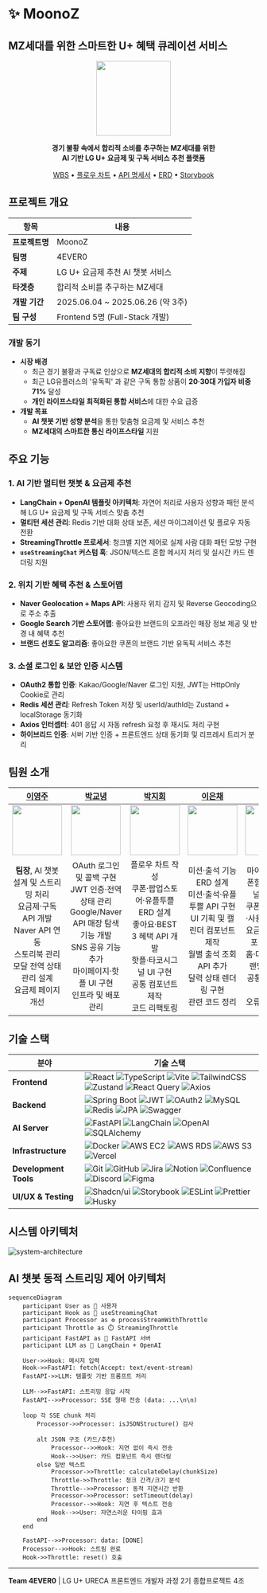 # ✨ MoonoZ

## MZ세대를 위한 스마트한 U+ 혜택 큐레이션 서비스

<div align="center">

<img src="https://avatars.githubusercontent.com/u/212847508?s=200&v=4" width="150" />

**경기 불황 속에서 합리적 소비를 추구하는 MZ세대를 위한**  
**AI 기반 LG U+ 요금제 및 구독 서비스 추천 플랫폼**

[WBS](https://docs.google.com/spreadsheets/d/1ln5VudFdBKMbaNANwzZyW0CGLYC_R9Xf/edit?usp=sharing&ouid=101077923369398316818&rtpof=true&sd=true) • [플로우 차트](https://www.figma.com/proto/C1HjN8qg3Vptm2j7k2cT8N/%ED%94%8C%EB%A1%9C%EC%9A%B0%EC%B0%A8%ED%8A%B8?node-id=1-4&t=OH4mgwF8RPp4bDv8-1&scaling=scale-down-width&content-scaling=fixed&page-id=0%3A1) • [API 명세서](https://hollow-cello-87b.notion.site/1fb3347f51ee81269bceeaad7f3c76f1?v=1fb3347f51ee81719ba1000c67dfe978) • [ERD](https://dbdiagram.io/d/DB_4ever0-684e577c3cc77757c8eaba7c) • [Storybook](https://6835efb2a0dda6635d6b2c1d-nazyzhfott.chromatic.com)

</div>

## 프로젝트 개요

| 항목           | 내용                             |
| -------------- | -------------------------------- |
| **프로젝트명** | MoonoZ                           |
| **팀명**       | 4EVER0                           |
| **주제**       | LG U+ 요금제 추천 AI 챗봇 서비스 |
| **타겟층**     | 합리적 소비를 추구하는 MZ세대    |
| **개발 기간**  | 2025.06.04 ~ 2025.06.26 (약 3주) |
| **팀 구성**    | Frontend 5명 (Full-Stack 개발)   |

### 개발 동기

- **시장 배경**
  - 최근 경기 불황과 구독료 인상으로 **MZ세대의 합리적 소비 지향**이 뚜렷해짐
  - 최근 LG유플러스의 '유독픽' 과 같은 구독 통합 상품이 **20·30대 가입자 비중 71%** 달성
  - **개인 라이프스타일 최적화된 통합 서비스**에 대한 수요 급증
- **개발 목표**
  - **AI 챗봇 기반 성향 분석**을 통한 맞춤형 요금제 및 서비스 추천
  - **MZ세대의 스마트한 통신 라이프스타일** 지원

## 주요 기능

### **1. AI 기반 멀티턴 챗봇 & 요금제 추천**

- **LangChain + OpenAI 템플릿 아키텍처**: 자연어 처리로 사용자 성향과 패턴 분석해 LG U+ 요금제 및 구독 서비스 맞춤 추천
- **멀티턴 세션 관리**: Redis 기반 대화 상태 보존, 세션 마이그레이션 및 플로우 자동 전환
- **StreamingThrottle 프로세서**: 청크별 지연 제어로 실제 사람 대화 패턴 모방 구현
- **`useStreamingChat` 커스텀 훅**: JSON/텍스트 혼합 메시지 처리 및 실시간 카드 렌더링 지원

### **2. 위치 기반 혜택 추천 & 스토어맵**

- **Naver Geolocation + Maps API**: 사용자 위치 감지 및 Reverse Geocoding으로 주소 추출
- **Google Search 기반 스토어맵**: 좋아요한 브랜드의 오프라인 매장 정보 제공 및 반경 내 혜택 추천
- **브랜드 선호도 알고리즘**: 좋아요한 쿠폰의 브랜드 기반 유독픽 서비스 추천

### **3. 소셜 로그인 & 보안 인증 시스템**

- **OAuth2 통합 인증**: Kakao/Google/Naver 로그인 지원, JWT는 HttpOnly Cookie로 관리
- **Redis 세션 관리**: Refresh Token 저장 및 userId/authId는 Zustand + localStorage 동기화
- **Axios 인터셉터**: 401 응답 시 자동 refresh 요청 후 재시도 처리 구현
- **하이브리드 인증**: 서버 기반 인증 + 프론트엔드 상태 동기화 및 리프레시 트리거 분리

## 팀원 소개

|                                                           [이영주](https://github.com/abyss-s)                                                            |                                                                  [박교녕](https://github.com/kny0ng125)                                                                   |                                                           [박지회](https://github.com/jihoi0615)                                                            |                                                                [이은채](https://github.com/eunchrri)                                                                 |                                                                   [홍민주](https://github.com/illustermin)                                                                   |
| :-------------------------------------------------------------------------------------------------------------------------------------------------------: | :-----------------------------------------------------------------------------------------------------------------------------------------------------------------------: | :---------------------------------------------------------------------------------------------------------------------------------------------------------: | :------------------------------------------------------------------------------------------------------------------------------------------------------------------: | :--------------------------------------------------------------------------------------------------------------------------------------------------------------------------: |
|                                      <img src="https://avatars.githubusercontent.com/u/77565980?v=4" width="100" />                                       |                                              <img src="https://avatars.githubusercontent.com/u/80964083?v=4" width="100" />                                               |                                       <img src="https://avatars.githubusercontent.com/u/197379577?v=4" width="100" />                                       |                                           <img src="https://avatars.githubusercontent.com/u/171488704?v=4" width="100" />                                            |                                               <img src="https://avatars.githubusercontent.com/u/134802163?v=4" width="100" />                                                |
| **팀장**, AI 챗봇 설계 및 스트리밍 처리<br/>요금제·구독 API 개발<br/>Naver API 연동<br/>스토리북 관리<br/>모달 전역 상태 관리 설계<br/>요금제 페이지 개선 | OAuth 로그인 및 콜백 구현<br/>JWT 인증·전역 상태 관리<br/>Google/Naver API 매장 탐색 기능 개발<br/>SNS 공유 기능 추가<br/>마이페이지·핫플 UI 구현<br/>인프라 및 배포 관리 | 플로우 차트 작성<br/>쿠폰·팝업스토어·유플투쁠 ERD 설계<br/>좋아요·BEST 3 혜택 API 개발<br/>핫플·타코시그널 UI 구현<br/>공통 컴포넌트 제작<br/>코드 리팩토링 | 미션·출석 기능 ERD 설계<br/>미션·출석·유플투쁠 API 구현<br/>UI 기획 및 캘린더 컴포넌트 제작<br/>월별 출석 조회 API 추가<br/>달력 상태 렌더링 구현<br/>관련 코드 정리 | 마이페이지·쿠폰함·타코시그널 UI 기획<br/>쿠폰 전체·발급·사용 API 개발<br/>요금제 카드 컴포넌트 제작<br/>홈·마이페이지·랜딩 UI 구현<br/>공통 컴포넌트 개발<br/>오류 코드 정리 |

## 기술 스택

| 분야                  | 기술 스택                                                                                                                                                                                                                                                                                                                                                                                                                                                                                                                                                                                                                                                                                                  |
| --------------------- | ---------------------------------------------------------------------------------------------------------------------------------------------------------------------------------------------------------------------------------------------------------------------------------------------------------------------------------------------------------------------------------------------------------------------------------------------------------------------------------------------------------------------------------------------------------------------------------------------------------------------------------------------------------------------------------------------------------- |
| **Frontend**          | ![React](https://img.shields.io/badge/React-61DAFB?style=flat&logo=react&logoColor=black) ![TypeScript](https://img.shields.io/badge/TypeScript-3178C6?style=flat&logo=typescript&logoColor=white) ![Vite](https://img.shields.io/badge/Vite-646CFF?style=flat&logo=vite&logoColor=white) ![TailwindCSS](https://img.shields.io/badge/TailwindCSS-06B6D4?style=flat&logo=tailwindcss&logoColor=white) ![Zustand](https://img.shields.io/badge/Zustand-FF6B35?style=flat&logo=zustand&logoColor=white) ![React Query](https://img.shields.io/badge/React_Query-FF4154?style=flat&logo=reactquery&logoColor=white) ![Axios](https://img.shields.io/badge/Axios-5A29E4?style=flat&logo=axios&logoColor=white) |
| **Backend**           | ![Spring Boot](https://img.shields.io/badge/Spring_Boot-6DB33F?style=flat&logo=spring-boot&logoColor=white) ![JWT](https://img.shields.io/badge/JWT-000000?style=flat&logo=JSON%20web%20tokens&logoColor=white) ![OAuth2](https://img.shields.io/badge/OAuth2-4285F4?style=flat&logo=oauth&logoColor=white) ![MySQL](https://img.shields.io/badge/MySQL-4479A1?style=flat&logo=mysql&logoColor=white) ![Redis](https://img.shields.io/badge/Redis-DC382D?style=flat&logo=redis&logoColor=white) ![JPA](https://img.shields.io/badge/JPA-59666C?style=flat&logo=hibernate&logoColor=white) ![Swagger](https://img.shields.io/badge/Swagger-85EA2D?style=flat&logo=swagger&logoColor=black)                  |
| **AI Server**         | ![FastAPI](https://img.shields.io/badge/FastAPI-009688?style=flat&logo=fastapi&logoColor=white) ![LangChain](https://img.shields.io/badge/LangChain-1C3C3C?style=flat&logo=langchain&logoColor=white) ![OpenAI](https://img.shields.io/badge/OpenAI-412991?style=flat&logo=openai&logoColor=white) ![SQLAlchemy](https://img.shields.io/badge/SQLAlchemy-D71F00?style=flat&logo=sqlalchemy&logoColor=white)                                                                                                                                                                                                                                                                                                |
| **Infrastructure**    | ![Docker](https://img.shields.io/badge/Docker-2496ED?style=flat&logo=docker&logoColor=white) ![AWS EC2](https://img.shields.io/badge/AWS_EC2-FF9900?style=flat&logo=amazon-ec2&logoColor=white) ![AWS RDS](https://img.shields.io/badge/AWS_RDS-527FFF?style=flat&logo=amazon-rds&logoColor=white) ![AWS S3](https://img.shields.io/badge/AWS_S3-569A31?style=flat&logo=amazon-s3&logoColor=white) ![Vercel](https://img.shields.io/badge/Vercel-000000?style=flat&logo=vercel&logoColor=white)                                                                                                                                                                                                            |
| **Development Tools** | ![Git](https://img.shields.io/badge/Git-F05032?style=flat&logo=git&logoColor=white) ![GitHub](https://img.shields.io/badge/GitHub-181717?style=flat&logo=github&logoColor=white) ![Jira](https://img.shields.io/badge/Jira-0052CC?style=flat&logo=jira&logoColor=white) ![Notion](https://img.shields.io/badge/Notion-000000?style=flat&logo=notion&logoColor=white) ![Confluence](https://img.shields.io/badge/Confluence-172B4D?style=flat&logo=confluence&logoColor=white) ![Discord](https://img.shields.io/badge/Discord-5865F2?style=flat&logo=discord&logoColor=white) ![Figma](https://img.shields.io/badge/Figma-F24E1E?style=flat&logo=figma&logoColor=white)                                    |
| **UI/UX & Testing**   | ![Shadcn/ui](https://img.shields.io/badge/Shadcn%2Fui-000000?style=flat&logo=shadcnui&logoColor=white) ![Storybook](https://img.shields.io/badge/Storybook-FF4785?style=flat&logo=storybook&logoColor=white) ![ESLint](https://img.shields.io/badge/ESLint-4B32C3?style=flat&logo=eslint&logoColor=white) ![Prettier](https://img.shields.io/badge/Prettier-F7B93E?style=flat&logo=prettier&logoColor=black) ![Husky](https://img.shields.io/badge/Husky-42B883?style=flat&logo=husky&logoColor=white)                                                                                                                                                                                                     |

## 시스템 아키텍처

![system-architecture](https://github.com/user-attachments/assets/23b5d5b9-4266-42d5-89d6-c6d473e630b8)

## AI 챗봇 동적 스트리밍 제어 아키텍처

```mermaid
sequenceDiagram
    participant User as 👤 사용자
    participant Hook as 🎣 useStreamingChat
    participant Processor as ⚙️ processStreamWithThrottle
    participant Throttle as ⏱️ StreamingThrottle
    participant FastAPI as 🐍 FastAPI 서버
    participant LLM as 🤖 LangChain + OpenAI

    User->>Hook: 메시지 입력
    Hook->>FastAPI: fetch(Accept: text/event-stream)
    FastAPI->>LLM: 템플릿 기반 프롬프트 처리

    LLM-->>FastAPI: 스트리밍 응답 시작
    FastAPI-->>Processor: SSE 형태 전송 (data: ...\n\n)

    loop 각 SSE chunk 처리
        Processor->>Processor: isJSONStructure() 검사

        alt JSON 구조 (카드/추천)
            Processor-->>Hook: 지연 없이 즉시 전송
            Hook-->>User: 카드 컴포넌트 즉시 렌더링
        else 일반 텍스트
            Processor->>Throttle: calculateDelay(chunkSize)
            Throttle->>Throttle: 청크 간격/크기 분석
            Throttle-->>Processor: 동적 지연시간 반환
            Processor->>Processor: setTimeout(delay)
            Processor-->>Hook: 지연 후 텍스트 전송
            Hook-->>User: 자연스러운 타이핑 효과
        end
    end

    FastAPI-->>Processor: data: [DONE]
    Processor-->>Hook: 스트림 완료
    Hook->>Throttle: reset() 호출
```

---

**Team 4EVER0** | LG U+ URECA 프론트엔드 개발자 과정 2기 종합프로젝트 4조
